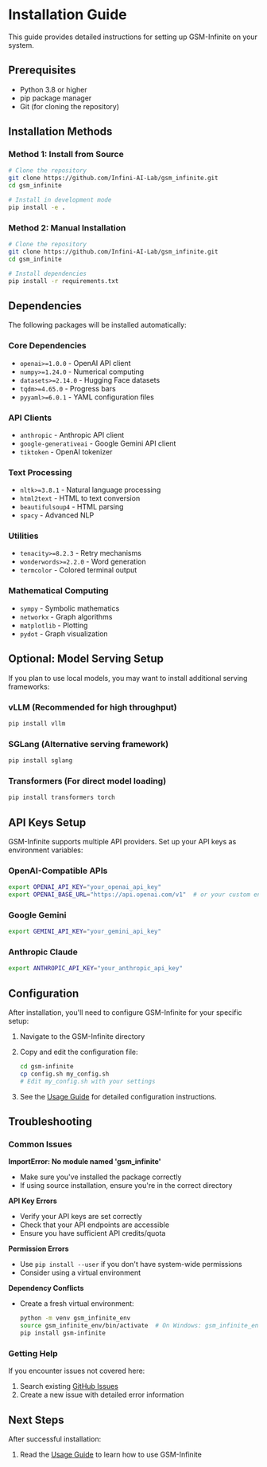 # Installation Guide

This guide provides detailed instructions for setting up GSM-Infinite on your system.

## Prerequisites

- Python 3.8 or higher
- pip package manager
- Git (for cloning the repository)

## Installation Methods

### Method 1: Install from Source

```bash
# Clone the repository
git clone https://github.com/Infini-AI-Lab/gsm_infinite.git
cd gsm_infinite

# Install in development mode
pip install -e .
```

### Method 2: Manual Installation

```bash
# Clone the repository
git clone https://github.com/Infini-AI-Lab/gsm_infinite.git
cd gsm_infinite

# Install dependencies
pip install -r requirements.txt
```

## Dependencies

The following packages will be installed automatically:

### Core Dependencies
- `openai>=1.0.0` - OpenAI API client
- `numpy>=1.24.0` - Numerical computing
- `datasets>=2.14.0` - Hugging Face datasets
- `tqdm>=4.65.0` - Progress bars
- `pyyaml>=6.0.1` - YAML configuration files

### API Clients
- `anthropic` - Anthropic API client
- `google-generativeai` - Google Gemini API client
- `tiktoken` - OpenAI tokenizer

### Text Processing
- `nltk>=3.8.1` - Natural language processing
- `html2text` - HTML to text conversion
- `beautifulsoup4` - HTML parsing
- `spacy` - Advanced NLP

### Utilities
- `tenacity>=8.2.3` - Retry mechanisms
- `wonderwords>=2.2.0` - Word generation
- `termcolor` - Colored terminal output

### Mathematical Computing
- `sympy` - Symbolic mathematics
- `networkx` - Graph algorithms
- `matplotlib` - Plotting
- `pydot` - Graph visualization


## Optional: Model Serving Setup

If you plan to use local models, you may want to install additional serving frameworks:

### vLLM (Recommended for high throughput)
```bash
pip install vllm
```

### SGLang (Alternative serving framework)
```bash
pip install sglang
```

### Transformers (For direct model loading)
```bash
pip install transformers torch
```

## API Keys Setup

GSM-Infinite supports multiple API providers. Set up your API keys as environment variables:

### OpenAI-Compatible APIs
```bash
export OPENAI_API_KEY="your_openai_api_key"
export OPENAI_BASE_URL="https://api.openai.com/v1"  # or your custom endpoint
```

### Google Gemini
```bash
export GEMINI_API_KEY="your_gemini_api_key"
```

### Anthropic Claude
```bash
export ANTHROPIC_API_KEY="your_anthropic_api_key"
```

## Configuration

After installation, you'll need to configure GSM-Infinite for your specific setup:

1. Navigate to the GSM-Infinite directory
2. Copy and edit the configuration file:
   ```bash
   cd gsm-infinite
   cp config.sh my_config.sh
   # Edit my_config.sh with your settings
   ```

3. See the [Usage Guide](USAGE.md) for detailed configuration instructions.

## Troubleshooting

### Common Issues

**ImportError: No module named 'gsm_infinite'**
- Make sure you've installed the package correctly
- If using source installation, ensure you're in the correct directory

**API Key Errors**
- Verify your API keys are set correctly
- Check that your API endpoints are accessible
- Ensure you have sufficient API credits/quota

**Permission Errors**
- Use `pip install --user` if you don't have system-wide permissions
- Consider using a virtual environment

**Dependency Conflicts**
- Create a fresh virtual environment:
  ```bash
  python -m venv gsm_infinite_env
  source gsm_infinite_env/bin/activate  # On Windows: gsm_infinite_env\Scripts\activate
  pip install gsm-infinite
  ```

### Getting Help

If you encounter issues not covered here:

1. Search existing [GitHub Issues](https://github.com/Infini-AI-Lab/gsm_infinite/issues)
2. Create a new issue with detailed error information

## Next Steps

After successful installation:

1. Read the [Usage Guide](USAGE.md) to learn how to use GSM-Infinite
<!-- 2. Explore the [Evaluation Guide](EVALUATION.md) to evaluate your models -->

